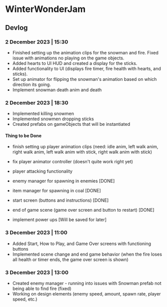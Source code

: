 # WinterWonderJam

## Devlog

### 2 December 2023 | 15:30
- Finished setting up the animation clips for the snowman and fire. Fixed issue with animations no playing on the game objects.
- Added hearts to UI HUD and created a display for the sticks.
- Added functionality to UI (displays fire timer, fire health with hearts, and sticks).
- Set up animator for flipping the snowman's animation based on which direction its going.
- Implement snowman death anim and death
  
  
### 2 December 2023 | 18:30
- Implemented killing snowmen
- Implemented snowmen dropping sticks
- Created prefabs on gameObjects that will be instantiated

#### Thing to be Done
- finish setting up player animation clips (need: idle anim, left walk anim, right walk anim, left walk anim with stick, right walk anim with stick)
- fix player animator controller (doesn't quite work right yet)
- player attacking functionality
- enemy manager for spawning in enemies [DONE]
- item manager for spawning in coal [DONE]
- start screen (buttons and instructions) [DONE]
- end of game scene (game over screen and button to restart) [DONE]
  
- implement power ups [Will be saved for later]


### 3 December 2023 | 11:00
- Added Start, How to Play, and Game Over screens with functioning buttons
- Implemented scene change and end game behavior (when the fire loses all health or timer ends, the game over screen is shown)

### 3 December 2023 | 13:00
- Created enemy manager - running into issues with Snowman prefab not being able to find fire (fixed)
- Working on design elements (enemy speed, amount, spawn rate, player speed, etc.)
